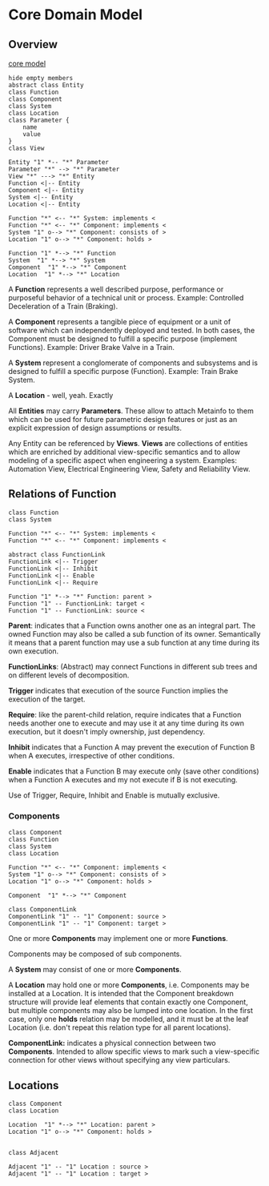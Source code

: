 # Core Domain Model

## Overview

[core model](![UML-diagram-name](http://www.plantuml.com/plantuml/proxy?cache=no&src=https://raw.githubusercontent.com/onouv/fscl/doc/uml/core-domain-model.iuml))

```plantuml
hide empty members
abstract class Entity
class Function
class Component
class System
class Location
class Parameter {
	name
	value
}
class View

Entity "1" *-- "*" Parameter
Parameter "*" --> "*" Parameter
View "*" ---> "*" Entity
Function <|-- Entity
Component <|-- Entity
System <|-- Entity
Location <|-- Entity

Function "*" <-- "*" System: implements <
Function "*" <-- "*" Component: implements <
System "1" o--> "*" Component: consists of >
Location "1" o--> "*" Component: holds >

Function "1" *--> "*" Function 
System  "1" *--> "*" System
Component  "1" *--> "*" Component
Location  "1" *--> "*" Location
```

 A **Function** represents a well described purpose, performance or purposeful behavior of a technical unit or process.  Example: Controlled Deceleration of a Train (Braking).

A **Component** represents a tangible piece of equipment or a unit of software which can independently deployed and tested. In both cases, the Component must be designed to fulfill a specific purpose (implement Functions). Example:  Driver Brake Valve in a Train.

A **System** represent a conglomerate of components and subsystems and is designed to fulfill a specific purpose (Function). Example: Train Brake System.    

A **Location** - well, yeah. Exactly

All **Entities** may carry **Parameters**. These allow to attach Metainfo to them which can be used for future parametric design features or just as an explicit expression of design assumptions or results.

Any Entity can be referenced by **Views**. **Views** are collections of entities which are enriched by additional view-specific semantics and to allow modeling of a specific aspect when engineering a system. Examples: Automation View, Electrical Engineering View, Safety and Reliability View.   

## Relations of Function 
```plantuml
class Function
class System

Function "*" <-- "*" System: implements <
Function "*" <-- "*" Component: implements <

abstract class FunctionLink
FunctionLink <|-- Trigger
FunctionLink <|-- Inhibit
FunctionLink <|-- Enable
FunctionLink <|-- Require

Function "1" *--> "*" Function: parent >
Function "1" -- FunctionLink: target <
Function "1" -- FunctionLink: source <
```



**Parent**: indicates that a Function owns another one as an integral part. The owned Function may also be called a sub function of its owner. Semantically it means that a parent function may use a sub function at any time during its own execution. 

**FunctionLinks**: (Abstract) may connect Functions in different sub trees and on different levels of decomposition. 

**Trigger** indicates that execution of the source  Function implies the execution of the target. 

**Require**:  like the parent-child relation, require indicates that a Function needs another one to execute and may use it at any time during its own execution, but it doesn't imply ownership, just dependency.

**Inhibit** indicates that a Function A may prevent the execution of Function B when A executes, irrespective of other conditions.

**Enable** indicates that a Function B may execute only (save other conditions) when a Function A executes and my not execute if B is not executing.

Use of Trigger, Require, Inhibit and Enable is mutually exclusive.



### Components

```plantuml
class Component
class Function
class System
class Location

Function "*" <-- "*" Component: implements <
System "1" o--> "*" Component: consists of >
Location "1" o--> "*" Component: holds >

Component  "1" *--> "*" Component

class ComponentLink
ComponentLink "1" -- "1" Component: source >
ComponentLink "1" -- "1" Component: target >

```

One or more **Components** may implement one or more **Functions**.

Components may be composed of sub components. 

A **System** may consist of one or more **Components**.

A **Location** may hold one or more **Components**, i.e. Components may be installed at a Location. It is intended that the Component breakdown structure will provide leaf elements that contain exactly one Component, but multiple components may also be lumped into one location.  In the first case, only one **holds** relation may be modelled, and it must be at the leaf Location (i.e. don't repeat this relation type for all parent locations). 

**ComponentLink:** indicates a physical connection between two **Components**. Intended to allow specific views to mark such a view-specific connection for other views without specifying any view particulars.

## Locations

```plantuml
class Component
class Location

Location  "1" *--> "*" Location: parent >
Location "1" o--> "*" Component: holds >


class Adjacent

Adjacent "1" -- "1" Location : source >
Adjacent "1" -- "1" Location : target > 

```
